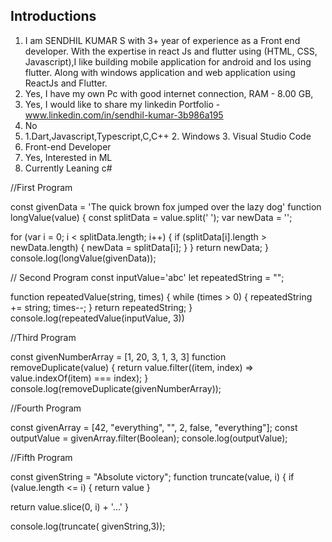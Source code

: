 
## Introductions

1. I am SENDHIL KUMAR S  with 3+ year of experience as a Front end developer. With the expertise in react Js and flutter using (HTML, CSS, Javascript),I like building mobile application for android and Ios using flutter. Along with windows application and web application using ReactJs and Flutter.
2. Yes, I have my own Pc with good internet connection, 
   RAM - 8.00 GB, 
3. Yes, I would like to share my linkedin Portfolio - www.linkedin.com/in/sendhil-kumar-3b986a195 
4. No
5.  1.Dart,Javascript,Typescript,C,C++ 
    2. Windows
    3. Visual Studio Code
6. Front-end Developer    
7. Yes, Interested in ML
8. Currently Leaning  c# 

   

//First Program

const  givenData = 'The quick brown fox jumped over the lazy dog'
function longValue(value) {
  const  splitData = value.split(' ');
  var  newData = ''; 

  for (var i = 0; i < splitData.length; i++) {
    if (splitData[i].length > newData.length) {
      newData = splitData[i]; 
    }
  }
  return newData;
}
console.log(longValue(givenData));



// Second Program
const inputValue='abc'
let repeatedString = "";

function repeatedValue(string, times) {
  while (times > 0) {
    repeatedString += string;
    times--;
  }
  return repeatedString;
}
console.log(repeatedValue(inputValue, 3))



//Third Program 

const givenNumberArray = [1, 20, 3, 1, 3, 3]
function removeDuplicate(value) {
  return value.filter((item,
      index) => value.indexOf(item) === index);
}
console.log(removeDuplicate(givenNumberArray));

//Fourth Program 

const givenArray = [42, "everything", "", 2, false, "everything"];
const outputValue = givenArray.filter(Boolean);
console.log(outputValue);


//Fifth Program

const givenString = "Absolute victory";
function truncate(value, i) {
  if (value.length <= i) {
    return value
  }
  
  return value.slice(0, i) + '...'
}

console.log(truncate( givenString,3));